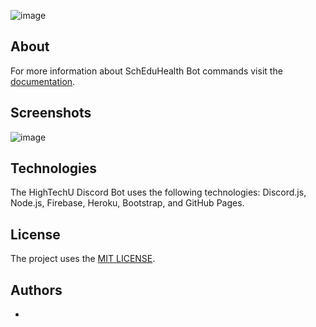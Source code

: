 ![image](https://user-images.githubusercontent.com/26526271/137644072-5681e6c8-b47b-4180-b753-585a6f86af19.png)

## About

For more information about SchEduHealth Bot commands visit the [documentation](https://hightechu.github.io/accelerator-scheduhealth-bot/docs).

## Screenshots

![image](https://user-images.githubusercontent.com/26526271/137644072-5681e6c8-b47b-4180-b753-585a6f86af19.png)

## Technologies

The HighTechU Discord Bot uses the following technologies: Discord.js, Node.js, Firebase, Heroku, Bootstrap, and GitHub Pages.

## License

The project uses the [MIT LICENSE](https://choosealicense.com/licenses/mit/).

## Authors

-
